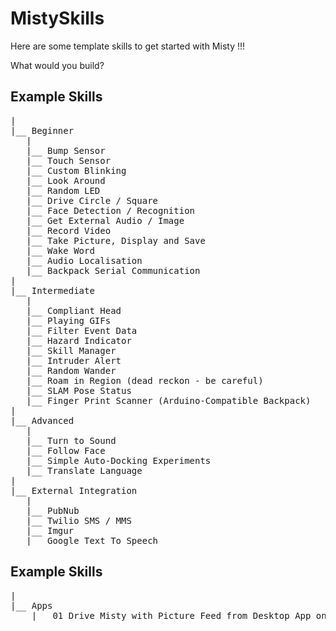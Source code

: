 # MistySkills

Here are some template skills to get started with Misty !!!

What would you build? 

## Example Skills
<pre>
|
|__ Beginner
   |
   |__ Bump Sensor
   |__ Touch Sensor
   |__ Custom Blinking
   |__ Look Around
   |__ Random LED
   |__ Drive Circle / Square
   |__ Face Detection / Recognition
   |__ Get External Audio / Image
   |__ Record Video
   |__ Take Picture, Display and Save
   |__ Wake Word
   |__ Audio Localisation
   |__ Backpack Serial Communication
|
|__ Intermediate
   |
   |__ Compliant Head
   |__ Playing GIFs
   |__ Filter Event Data
   |__ Hazard Indicator
   |__ Skill Manager
   |__ Intruder Alert
   |__ Random Wander
   |__ Roam in Region (dead reckon - be careful)
   |__ SLAM Pose Status
   |__ Finger Print Scanner (Arduino-Compatible Backpack)
|
|__ Advanced
   |
   |__ Turn to Sound
   |__ Follow Face
   |__ Simple Auto-Docking Experiments
   |__ Translate Language
|
|__ External Integration
   |
   |__ PubNub 
   |__ Twilio SMS / MMS
   |__ Imgur
   |__ Google Text To Speech
</pre>

## Example Skills
<pre>
|
|__ Apps
    |__ 01 Drive Misty with Picture Feed from Desktop App on Local Network (not using AV streaming)
</pre>
